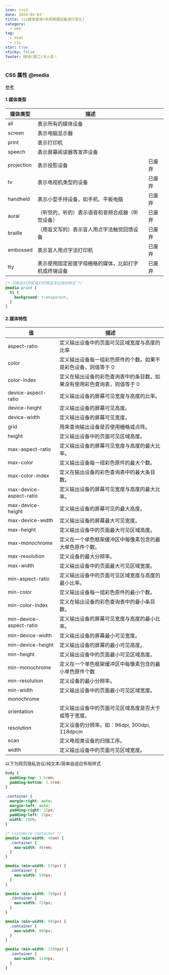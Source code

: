 ```yaml
---
icon: css3
date: 2024-04-03
title: css媒体查询(布局根据设备进行变化)
category:
  - web
tag:
  - html
  - css
star: true
sticky: false
footer: 随地(窗口)大小变！
---
```


### CSS 属性 @media

[参考](https://www.runoob.com/cssref/css3-pr-mediaquery.html)

#### 1.媒体类型

| 媒体类型   | 描述                                                 |        |
| ---------- | ---------------------------------------------------- | ------ |
| all        | 表示所有的媒体设备                                   |
| screen     | 表示电脑显示器                                       |
| print      | 表示打印机                                           |
| speech     | 表示屏幕阅读器等发声设备                             |
| projection | 表示投影设备                                         | 已废弃 |
| tv         | 表示电视机类型的设备                                 | 已废弃 |
| handheld   | 表示小型手持设备，如手机、平板电脑                   | 已废弃 |
| aural      | （听觉的，听的）表示语音和音频合成器（听觉设备）     | 已废弃 |
| braille    | （用盲文写的）表示盲人用点字法触觉回馈设备           | 已废弃 |
| embossed   | 表示盲人用点字法打印机                               | 已废弃 |
| tty        | 表示使用固定密度字母栅格的媒体，比如打字机或终端设备 | 已废弃 |

```css
/* 只有在打印机或打印预览才应用的样式 */
@media print {
  h1 {
    background: transparent;
  }
}
```

#### 2.媒体特性

| 值                      | 描述                                                                     |
| ----------------------- | ------------------------------------------------------------------------ |
| aspect-ratio            | 定义输出设备中的页面可见区域宽度与高度的比率                             |
| color                   | 定义输出设备每一组彩色原件的个数。如果不是彩色设备，则值等于 0           |
| color-index             | 定义在输出设备的彩色查询表中的条目数。如果没有使用彩色查询表，则值等于 0 |
| device-aspect-ratio     | 定义输出设备的屏幕可见宽度与高度的比率。                                 |
| device-height           | 定义输出设备的屏幕可见高度。                                             |
| device-width            | 定义输出设备的屏幕可见宽度。                                             |
| grid                    | 用来查询输出设备是否使用栅格或点阵。                                     |
| height                  | 定义输出设备中的页面可见区域高度。                                       |
| max-aspect-ratio        | 定义输出设备的屏幕可见宽度与高度的最大比率。                             |
| max-color               | 定义输出设备每一组彩色原件的最大个数。                                   |
| max-color-index         | 定义在输出设备的彩色查询表中的最大条目数。                               |
| max-device-aspect-ratio | 定义输出设备的屏幕可见宽度与高度的最大比率。                             |
| max-device-height       | 定义输出设备的屏幕可见的最大高度。                                       |
| max-device-width        | 定义输出设备的屏幕最大可见宽度。                                         |
| max-height              | 定义输出设备中的页面最大可见区域高度。                                   |
| max-monochrome          | 定义在一个单色框架缓冲区中每像素包含的最大单色原件个数。                 |
| max-resolution          | 定义设备的最大分辨率。                                                   |
| max-width               | 定义输出设备中的页面最大可见区域宽度。                                   |
| min-aspect-ratio        | 定义输出设备中的页面可见区域宽度与高度的最小比率。                       |
| min-color               | 定义输出设备每一组彩色原件的最小个数。                                   |
| min-color-index         | 定义在输出设备的彩色查询表中的最小条目数。                               |
| min-device-aspect-ratio | 定义输出设备的屏幕可见宽度与高度的最小比率。                             |
| min-device-width        | 定义输出设备的屏幕最小可见宽度。                                         |
| min-device-height       | 定义输出设备的屏幕的最小可见高度。                                       |
| min-height              | 定义输出设备中的页面最小可见区域高度。                                   |
| min-monochrome          | 定义在一个单色框架缓冲区中每像素包含的最小单色原件个数                   |
| min-resolution          | 定义设备的最小分辨率。                                                   |
| min-width               | 定义输出设备中的页面最小可见区域宽度。                                   |
| monochrome              |
| orientation             | 定义输出设备中的页面可见区域高度是否大于或等于宽度。                     |
| resolution              | 定义设备的分辨率。如：96dpi, 300dpi, 118dpcm                             |
| scan                    | 定义电视类设备的扫描工序。                                               |
| width                   | 定义输出设备中的页面可见区域宽度。                                       |

以下为网页隐私协议/纯文本/简单自适应布局样式

```css
body {
  padding-top: 1.5rem;
  padding-bottom: 1.5rem;
}

.container {
  margin-right: auto;
  margin-left: auto;
  padding-right: 15px;
  padding-left: 15px;
  width: 100%;
}

/* Customize container */
@media (min-width: 48em) {
  .container {
    max-width: 46rem;
  }
}

@media (min-width: 576px) {
  .container {
    max-width: 540px;
  }
}

@media (min-width: 768px) {
  .container {
    max-width: 720px;
  }
}

@media (min-width: 992px) {
  .container {
    max-width: 960px;
  }
}

@media (min-width: 1200px) {
  .container {
    max-width: 1140px;
  }
}
```
